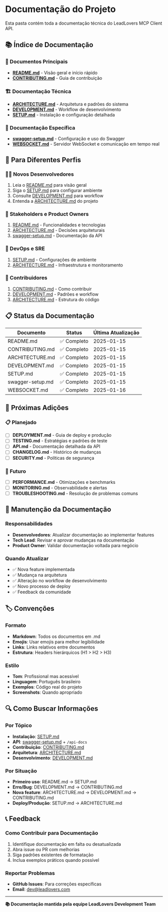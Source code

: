 # Documentação do Projeto

Esta pasta contém toda a documentação técnica do LeadLovers MCP Client API.

## 📚 Índice de Documentação

### 📖 Documentos Principais
- [**README.md**](../README.md) - Visão geral e início rápido
- [**CONTRIBUTING.md**](../CONTRIBUTING.md) - Guia de contribuição

### 🏗️ Documentação Técnica
- [**ARCHITECTURE.md**](ARCHITECTURE.md) - Arquitetura e padrões do sistema
- [**DEVELOPMENT.md**](DEVELOPMENT.md) - Workflow de desenvolvimento
- [**SETUP.md**](SETUP.md) - Instalação e configuração detalhada

### 🔧 Documentação Específica
- [**swagger-setup.md**](swagger-setup.md) - Configuração e uso do Swagger
- [**WEBSOCKET.md**](WEBSOCKET.md) - Servidor WebSocket e comunicação em tempo real

## 🎯 Para Diferentes Perfis

### 👨‍💻 Novos Desenvolvedores
1. Leia o [README.md](../README.md) para visão geral
2. Siga o [SETUP.md](SETUP.md) para configurar ambiente
3. Consulte [DEVELOPMENT.md](DEVELOPMENT.md) para workflow
4. Entenda a [ARCHITECTURE.md](ARCHITECTURE.md) do projeto

### 🏢 Stakeholders e Product Owners
1. [README.md](../README.md) - Funcionalidades e tecnologias
2. [ARCHITECTURE.md](ARCHITECTURE.md) - Decisões arquiteturais
3. [swagger-setup.md](swagger-setup.md) - Documentação da API

### 🔧 DevOps e SRE
1. [SETUP.md](SETUP.md) - Configurações de ambiente
2. [ARCHITECTURE.md](ARCHITECTURE.md) - Infraestrutura e monitoramento

### 🤝 Contribuidores
1. [CONTRIBUTING.md](../CONTRIBUTING.md) - Como contribuir
2. [DEVELOPMENT.md](DEVELOPMENT.md) - Padrões e workflow
3. [ARCHITECTURE.md](ARCHITECTURE.md) - Estrutura do código

## 📋 Status da Documentação

| Documento | Status | Última Atualização |
|-----------|---------|-------------------|
| README.md | ✅ Completo | 2025-01-15 |
| CONTRIBUTING.md | ✅ Completo | 2025-01-15 |
| ARCHITECTURE.md | ✅ Completo | 2025-01-15 |
| DEVELOPMENT.md | ✅ Completo | 2025-01-15 |
| SETUP.md | ✅ Completo | 2025-01-15 |
| swagger-setup.md | ✅ Completo | 2025-01-15 |
| WEBSOCKET.md | ✅ Completo | 2025-01-16 |

## 🔄 Próximas Adições

### 📋 Planejado
- [ ] **DEPLOYMENT.md** - Guia de deploy e produção
- [ ] **TESTING.md** - Estratégias e padrões de teste
- [ ] **API.md** - Documentação detalhada da API
- [ ] **CHANGELOG.md** - Histórico de mudanças
- [ ] **SECURITY.md** - Políticas de segurança

### 🔮 Futuro
- [ ] **PERFORMANCE.md** - Otimizações e benchmarks
- [ ] **MONITORING.md** - Observabilidade e alertas
- [ ] **TROUBLESHOOTING.md** - Resolução de problemas comuns

## 📝 Manutenção da Documentação

### Responsabilidades
- **Desenvolvedores**: Atualizar documentação ao implementar features
- **Tech Lead**: Revisar e aprovar mudanças na documentação
- **Product Owner**: Validar documentação voltada para negócio

### Quando Atualizar
- ✅ Nova feature implementada
- ✅ Mudança na arquitetura
- ✅ Alteração no workflow de desenvolvimento
- ✅ Novo processo de deploy
- ✅ Feedback da comunidade

## 🏷️ Convenções

### Formato
- **Markdown**: Todos os documentos em .md
- **Emojis**: Usar emojis para melhor legibilidade
- **Links**: Links relativos entre documentos
- **Estrutura**: Headers hierárquicos (H1 > H2 > H3)

### Estilo
- **Tom**: Profissional mas acessível
- **Linguagem**: Português brasileiro
- **Exemplos**: Código real do projeto
- **Screenshots**: Quando apropriado

## 🔍 Como Buscar Informações

### Por Tópico
- **Instalação**: [SETUP.md](SETUP.md)
- **API**: [swagger-setup.md](swagger-setup.md) + `/api-docs`
- **Contribuição**: [CONTRIBUTING.md](../CONTRIBUTING.md)
- **Arquitetura**: [ARCHITECTURE.md](ARCHITECTURE.md)
- **Desenvolvimento**: [DEVELOPMENT.md](DEVELOPMENT.md)

### Por Situação
- **Primeiro uso**: README.md → SETUP.md
- **Erro/Bug**: DEVELOPMENT.md → CONTRIBUTING.md
- **Nova feature**: ARCHITECTURE.md → DEVELOPMENT.md → CONTRIBUTING.md
- **Deploy/Produção**: SETUP.md → ARCHITECTURE.md

## 📞 Feedback

### Como Contribuir para Documentação
1. Identifique documentação em falta ou desatualizada
2. Abra issue ou PR com melhorias
3. Siga padrões existentes de formatação
4. Inclua exemplos práticos quando possível

### Reportar Problemas
- **GitHub Issues**: Para correções específicas
- **Email**: [dev@leadlovers.com](mailto:dev@leadlovers.com)

---

**📚 Documentação mantida pela equipe LeadLovers Development Team**